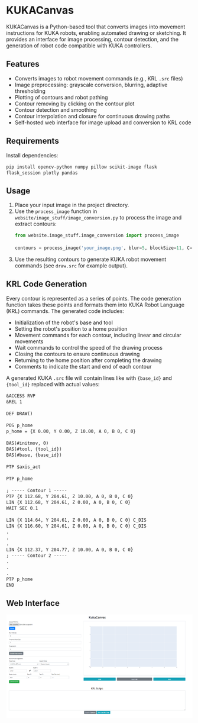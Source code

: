 # KUKACanvas

KUKACanvas is a Python-based tool that converts images into movement instructions for KUKA robots, enabling automated drawing or sketching. It provides an interface for image processing, contour detection, and the generation of robot code compatible with KUKA controllers.

## Features

- Converts images to robot movement commands (e.g., KRL `.src` files)
- Image preprocessing: grayscale conversion, blurring, adaptive thresholding
- Plotting of contours and robot pathing
- Contour removing by clicking on the contour plot
- Contour detection and smoothing
- Contour interpolation and closure for continuous drawing paths
- Self-hosted web interface for image upload and conversion to KRL code

## Requirements

Install dependencies:
```
pip install opencv-python numpy pillow scikit-image flask flask_session plotly pandas
```

## Usage

1. Place your input image in the project directory.
2. Use the `process_image` function in `website/image_stuff/image_conversion.py` to process the image and extract contours:
   ```python
   from website.image_stuff.image_conversion import process_image

   contours = process_image('your_image.png', blur=5, blockSize=11, C=2)
   ```
3. Use the resulting contours to generate KUKA robot movement commands (see `draw.src` for example output).

## KRL Code Generation
Every contour is represented as a series of points. The code generation function takes these points and formats them into KUKA Robot Language (KRL) commands. The generated code includes:
- Initialization of the robot's base and tool
- Setting the robot's position to a home position
- Movement commands for each contour, including linear and circular movements
- Wait commands to control the speed of the drawing process
- Closing the contours to ensure continuous drawing
- Returning to the home position after completing the drawing
- Comments to indicate the start and end of each contour


A generated KUKA `.src` file will contain lines like with `{base_id}` and `{tool_id}` replaced with actual values:
```
&ACCESS RVP 
&REL 1 

DEF DRAW() 

POS p_home 
p_home = {X 0.00, Y 0.00, Z 10.00, A 0, B 0, C 0} 

BAS(#initmov, 0) 
BAS(#tool, {tool_id}) 
BAS(#base, {base_id}) 

PTP $axis_act 

PTP p_home

; ----- Contour 1 -----
PTP {X 112.68, Y 204.61, Z 10.00, A 0, B 0, C 0}
LIN {X 112.68, Y 204.61, Z 0.00, A 0, B 0, C 0}
WAIT SEC 0.1

LIN {X 114.64, Y 204.61, Z 0.00, A 0, B 0, C 0} C_DIS
LIN {X 116.60, Y 204.61, Z 0.00, A 0, B 0, C 0} C_DIS
.
.
.
LIN {X 112.37, Y 204.77, Z 10.00, A 0, B 0, C 0}
; ----- Contour 2 -----
.
.
.
PTP p_home
END
```

## Web Interface
![Web Interface Screenshot](webapp.png)
